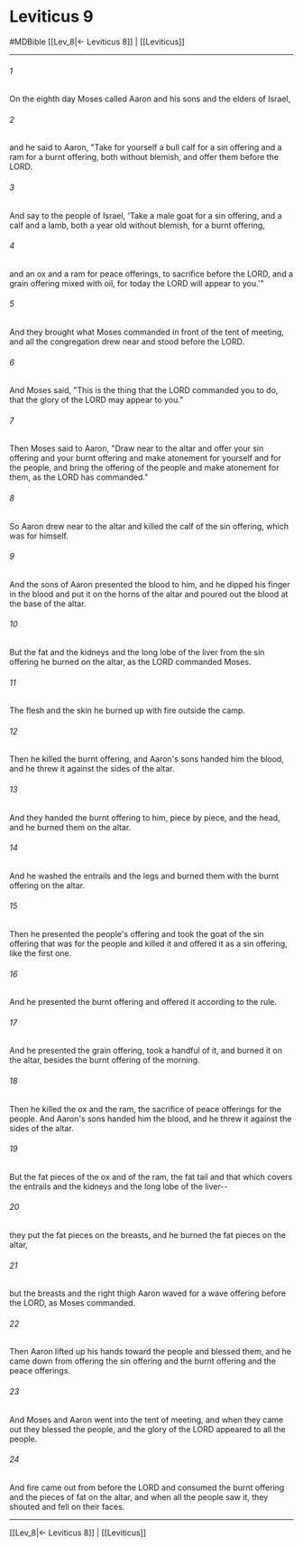 # Leviticus 9
#MDBible
[[Lev_8|← Leviticus 8]] | [[Leviticus]]

***

###### 1 
On the eighth day Moses called Aaron and his sons and the elders of Israel, 

###### 2 
and he said to Aaron, "Take for yourself a bull calf for a sin offering and a ram for a burnt offering, both without blemish, and offer them before the LORD. 

###### 3 
And say to the people of Israel, 'Take a male goat for a sin offering, and a calf and a lamb, both a year old without blemish, for a burnt offering, 

###### 4 
and an ox and a ram for peace offerings, to sacrifice before the LORD, and a grain offering mixed with oil, for today the LORD will appear to you.'" 

###### 5 
And they brought what Moses commanded in front of the tent of meeting, and all the congregation drew near and stood before the LORD. 

###### 6 
And Moses said, "This is the thing that the LORD commanded you to do, that the glory of the LORD may appear to you." 

###### 7 
Then Moses said to Aaron, "Draw near to the altar and offer your sin offering and your burnt offering and make atonement for yourself and for the people, and bring the offering of the people and make atonement for them, as the LORD has commanded." 

###### 8 
So Aaron drew near to the altar and killed the calf of the sin offering, which was for himself. 

###### 9 
And the sons of Aaron presented the blood to him, and he dipped his finger in the blood and put it on the horns of the altar and poured out the blood at the base of the altar. 

###### 10 
But the fat and the kidneys and the long lobe of the liver from the sin offering he burned on the altar, as the LORD commanded Moses. 

###### 11 
The flesh and the skin he burned up with fire outside the camp. 

###### 12 
Then he killed the burnt offering, and Aaron's sons handed him the blood, and he threw it against the sides of the altar. 

###### 13 
And they handed the burnt offering to him, piece by piece, and the head, and he burned them on the altar. 

###### 14 
And he washed the entrails and the legs and burned them with the burnt offering on the altar. 

###### 15 
Then he presented the people's offering and took the goat of the sin offering that was for the people and killed it and offered it as a sin offering, like the first one. 

###### 16 
And he presented the burnt offering and offered it according to the rule. 

###### 17 
And he presented the grain offering, took a handful of it, and burned it on the altar, besides the burnt offering of the morning. 

###### 18 
Then he killed the ox and the ram, the sacrifice of peace offerings for the people. And Aaron's sons handed him the blood, and he threw it against the sides of the altar. 

###### 19 
But the fat pieces of the ox and of the ram, the fat tail and that which covers the entrails and the kidneys and the long lobe of the liver-- 

###### 20 
they put the fat pieces on the breasts, and he burned the fat pieces on the altar, 

###### 21 
but the breasts and the right thigh Aaron waved for a wave offering before the LORD, as Moses commanded. 

###### 22 
Then Aaron lifted up his hands toward the people and blessed them, and he came down from offering the sin offering and the burnt offering and the peace offerings. 

###### 23 
And Moses and Aaron went into the tent of meeting, and when they came out they blessed the people, and the glory of the LORD appeared to all the people. 

###### 24 
And fire came out from before the LORD and consumed the burnt offering and the pieces of fat on the altar, and when all the people saw it, they shouted and fell on their faces. 

***

[[Lev_8|← Leviticus 8]] | [[Leviticus]]
